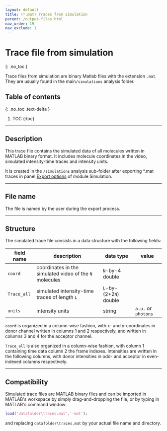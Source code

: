```yaml
---
layout: default
title: (*.mat) Traces from simulation
parent: /output-files.html
nav_order: 19
nav_exclude: 1
---
```



# Trace file from simulation
{: .no_toc }

Trace files from simulation are binary Matlab files with the extension `.mat`. They are usually found in the main`/simulations` analysis folder.

## Table of contents
{: .no_toc .text-delta }

1. TOC
{:toc}


---

## Description

This trace file contains the simulated data of all molecules written in MATLAB binary format.
It includes molecule coordinates in the video, simulated intensity-time traces and intensity units.

It is created in the `/simulations` analysis sub-folder after exporting *.mat traces in panel 
[Export options](..//simulation/panels/panel-export-options.html) of module Simulation.


---

## File name

The file is named by the user during the export process.


---

## Structure

The simulated trace file consists in a data structure with the following fields:

| field name  | description                                             | data type              | value               |
| ----------- | ------------------------------------------------------- | ---------------------- | ------------------- |
| `coord`     | coordinates in the simulated video of the `N` molecules | `N`-by-4 double        |                     |
| `Trace_all` | simulated intensity-time traces of length `L`           | `L`-by-(2+2`N`) double |                     |
| `units`     | intensity units                                         | string                 | `a.u.` or `photons` |

`coord` is organized in a column-wise fashion, with x- and y-coordinates in donor channel written in columns 1 and 2 respectively, and written in columns 3 and 4 for the acceptor channel.

`Trace_all` is also organized in a column-wise fashion, with column 1 containing time data column 2 the frame indexes.
Intensities are written in the following columns, with donor intensities in odd- and acceptor in even-indexed columns respectively.

---

## Compatibility

Simulated trace files are MATLAB binary files and can be imported in MATLAB's workspace by simply drag-and-dropping the file, or by typing in MATLAB's command window:

```matlab
load('datafolder\traces.mat','-mat');
```

and replacing `datafolder\traces.mat` by your actual file name and directory.
